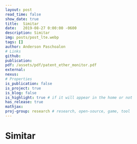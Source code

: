 ```yaml
---
layout: post
read_time: false
show_date: true
title:  Simitar
date:   2019-08-27 0:00:00 -0600
description: Simitar
img: posts/post_lte.webp
tags: []
author: Anderson Paschoalon
# Links
github: 
publication: 
pdf: /assets/pdf/patent_ether_monitor.pdf
external:
nexus: 
# Properties
is_publication: false
is_project: true
is_blog: false
is_highlight: true # if it will appear in the home or not
has_release: true
mathjax: 
proj-group: research # research, open-source, game, tool 
---
```


# Simitar